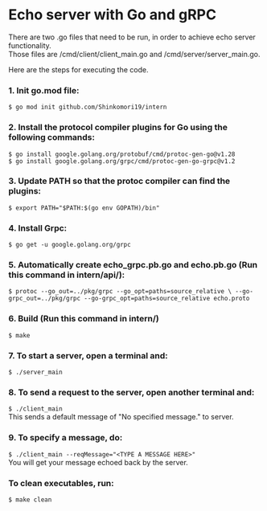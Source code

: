 # Echo server with Go and gRPC

There are two .go files that need to be run, in order to achieve echo server functionality.<br>
Those files are /cmd/client/client_main.go and /cmd/server/server_main.go.<br>

Here are the steps for executing the code.

### 1. Init go.mod file:<br>

`$ go mod init github.com/Shinkomori19/intern`

### 2. Install the protocol compiler plugins for Go using the following commands:<br>

`$ go install google.golang.org/protobuf/cmd/protoc-gen-go@v1.28`<br>
`$ go install google.golang.org/grpc/cmd/protoc-gen-go-grpc@v1.2`<br>

### 3. Update PATH so that the protoc compiler can find the plugins:<br>

`$ export PATH="$PATH:$(go env GOPATH)/bin"`

### 4. Install Grpc:<br>

`$ go get -u google.golang.org/grpc`

### 5. Automatically create echo_grpc.pb.go and echo.pb.go (Run this command in intern/api/):

`$ protoc --go_out=../pkg/grpc --go_opt=paths=source_relative \ --go-grpc_out=../pkg/grpc --go-grpc_opt=paths=source_relative echo.proto`

### 6. Build (Run this command in intern/)<br>

`$ make`

### 7. To start a server, open a terminal and:<br>

`$ ./server_main`

### 8. To send a request to the server, open another terminal and:<br>

`$ ./client_main`<br>
This sends a default message of "No specified message." to server.<br>

### 9. To specify a message, do:<br>

`$ ./client_main --reqMessage="<TYPE A MESSAGE HERE>"`<br>
You will get your message echoed back by the server.

### To clean executables, run:<br>

`$ make clean`
